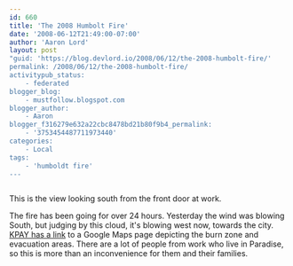 ```yaml
---
id: 660
title: 'The 2008 Humbolt Fire'
date: '2008-06-12T21:49:00-07:00'
author: 'Aaron Lord'
layout: post
"guid: 'https://blog.devlord.io/2008/06/12/the-2008-humbolt-fire/'
permalink: /2008/06/12/the-2008-humbolt-fire/
activitypub_status:
    - federated
blogger_blog:
    - mustfollow.blogspot.com
blogger_author:
    - Aaron
blogger_f316279e632a22cbc8478bd21b80f9b4_permalink:
    - '3753454487711973440'
categories:
    - Local
tags:
    - 'humboldt fire'
---
```


<p class="mobile-photo"><a href="http://bp2.blogger.com/_OZWxOfjIgdA/SFGaYj8p09I/AAAAAAAAABU/9X3-8YJb62Y/s1600-h/photo-790045.jpg"><img src="http://bp2.blogger.com/_OZWxOfjIgdA/SFGaYj8p09I/AAAAAAAAABU/9X3-8YJb62Y/s320/photo-790045.jpg" alt="" border="0" /></a></p>
This is the view looking south from the front door at work.

The fire has been going for over 24 hours. Yesterday the wind was blowing South, but judging by this cloud, it's blowing west now, towards the city. <a href="http://newstalk1290.wordpress.com/2008/06/11/interactive-fire-map/">KPAY has a link</a> to a Google Maps page depicting the burn zone and evacuation areas. There are a lot of people from work who live in Paradise, so this is more than an inconvenience for them and their families.
<div class="blogger-post-footer"><img src="" alt="" width="1" height="1" /></div>